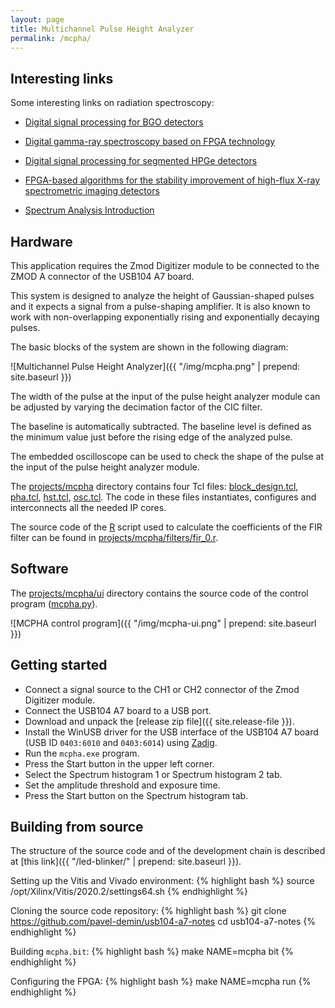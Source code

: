 ```yaml
---
layout: page
title: Multichannel Pulse Height Analyzer
permalink: /mcpha/
---
```


Interesting links
-----

Some interesting links on radiation spectroscopy:

 - [Digital signal processing for BGO detectors](https://doi.org/10.1016/0168-9002(93)91105-V)

 - [Digital gamma-ray spectroscopy based on FPGA technology](https://doi.org/10.1016/S0168-9002(01)01925-8)

 - [Digital signal processing for segmented HPGe detectors](https://archiv.ub.uni-heidelberg.de/volltextserver/4991)

 - [FPGA-based algorithms for the stability improvement of high-flux X-ray spectrometric imaging detectors](https://tel.archives-ouvertes.fr/tel-02096235)

 - [Spectrum Analysis Introduction](http://www.canberra.com/literature/fundamental-principles/pdf/Spectrum-Analysis.pdf)

Hardware
-----

This application requires the Zmod Digitizer module to be connected to the ZMOD A connector of the USB104 A7 board.

This system is designed to analyze the height of Gaussian-shaped pulses and it expects a signal from a pulse-shaping amplifier. It is also known to work with non-overlapping exponentially rising and exponentially decaying pulses.

The basic blocks of the system are shown in the following diagram:

![Multichannel Pulse Height Analyzer]({{ "/img/mcpha.png" | prepend: site.baseurl }})

The width of the pulse at the input of the pulse height analyzer module can be adjusted by varying the decimation factor of the CIC filter.

The baseline is automatically subtracted. The baseline level is defined as the minimum value just before the rising edge of the analyzed pulse.

The embedded oscilloscope can be used to check the shape of the pulse at the input of the pulse height analyzer module.

The [projects/mcpha](https://github.com/pavel-demin/usb104-a7-notes/tree/master/projects/mcpha) directory contains four Tcl files: [block_design.tcl](https://github.com/pavel-demin/usb104-a7-notes/blob/master/projects/mcpha/block_design.tcl), [pha.tcl](https://github.com/pavel-demin/usb104-a7-notes/blob/master/projects/mcpha/pha.tcl), [hst.tcl](https://github.com/pavel-demin/usb104-a7-notes/blob/master/projects/mcpha/hst.tcl), [osc.tcl](https://github.com/pavel-demin/usb104-a7-notes/blob/master/projects/mcpha/osc.tcl). The code in these files instantiates, configures and interconnects all the needed IP cores.

The source code of the [R](http://www.r-project.org) script used to calculate the coefficients of the FIR filter can be found in [projects/mcpha/filters/fir_0.r](https://github.com/pavel-demin/usb104-a7-notes/blob/master/projects/mcpha/filters/fir_0.r).

Software
-----

The [projects/mcpha/ui](https://github.com/pavel-demin/usb104-a7-notes/tree/master/projects/mcpha/ui) directory contains the source code of the control program ([mcpha.py](https://github.com/pavel-demin/usb104-a7-notes/blob/master/projects/mcpha/ui/mcpha.py)).

![MCPHA control program]({{ "/img/mcpha-ui.png" | prepend: site.baseurl }})

Getting started
-----

 - Connect a signal source to the CH1 or CH2 connector of the Zmod Digitizer module.
 - Connect the USB104 A7 board to a USB port.
 - Download and unpack the [release zip file]({{ site.release-file }}).
 - Install the WinUSB driver for the USB interface of the USB104 A7 board (USB ID `0403:6010` and `0403:6014`) using [Zadig](https://zadig.akeo.ie).
 - Run the `mcpha.exe` program.
 - Press the Start button in the upper left corner.
 - Select the Spectrum histogram 1 or Spectrum histogram 2 tab.
 - Set the amplitude threshold and exposure time.
 - Press the Start button on the Spectrum histogram tab.

Building from source
-----

The structure of the source code and of the development chain is described at [this link]({{ "/led-blinker/" | prepend: site.baseurl }}).

Setting up the Vitis and Vivado environment:
{% highlight bash %}
source /opt/Xilinx/Vitis/2020.2/settings64.sh
{% endhighlight %}

Cloning the source code repository:
{% highlight bash %}
git clone https://github.com/pavel-demin/usb104-a7-notes
cd usb104-a7-notes
{% endhighlight %}

Building `mcpha.bit`:
{% highlight bash %}
make NAME=mcpha bit
{% endhighlight %}

Configuring the FPGA:
{% highlight bash %}
make NAME=mcpha run
{% endhighlight %}
